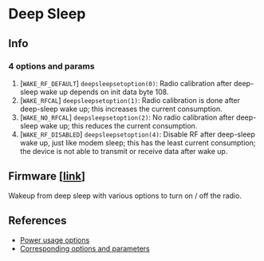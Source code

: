 # Deep Sleep

## Info

### 4 options and params

1. [`WAKE_RF_DEFAULT`] `deepsleepsetoption(0)`: Radio calibration after deep-sleep wake up depends on init data byte 108.
1. [`WAKE_RFCAL`] `deepsleepsetoption(1)`: Radio calibration is done after deep-sleep wake up; this increases the current consumption.
1. [`WAKE_NO_RFCAL`] `deepsleepsetoption(2)`: No radio calibration after deep-sleep wake up; this reduces the current consumption.
1. [`WAKE_RF_DISABLED`] `deepsleepsetoption(4)`: Disable RF after deep-sleep wake up, just like modem sleep; this has the least current consumption; the device is not able to transmit or receive data after wake up.

## Firmware [[link](wakeup-with-no-radio.ino)]

Wakeup from deep sleep with various options to turn on / off the radio.

## References

- [Power usage options](https://www.esp8266.com/wiki/doku.php?id=esp8266_power_usage)
- [Corresponding options and parameters](https://www.esp8266.com/viewtopic.php?f=32&t=12901)
